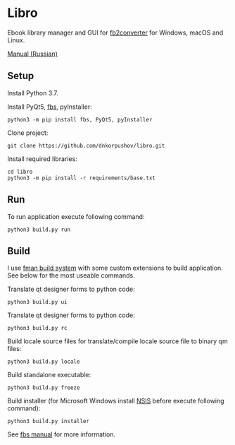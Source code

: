# Libro

Ebook library manager and GUI for [fb2converter](https://github.com/rupor-github/fb2converter) for Windows, macOS and Linux.

[Manual (Russian)](https://github.com/dnkorpushov/libro/wiki)

## Setup
Install Python 3.7.

Install PyQt5, [fbs](https://github.com/mherrmann/fbs), pyInstaller:
```
python3 -m pip install fbs, PyQt5, pyInstaller
```

Clone project:
```
git clone https://github.com/dnkorpushov/libro.git
```

Install required libraries:
```
cd libro
python3 -m pip install -r requirements/base.txt
```

## Run
To run application execute following command:
```
python3 build.py run
```

## Build
I use [fman build system](https://github.com/mherrmann/fbs) with some custom extensions to build application.
See below for the most useable commands.

Translate qt designer forms to python code:
```
python3 build.py ui
```

Translate qt designer forms to python code:
```
python3 build.py rc
```

Build locale source files for translate/compile locale source file to binary qm files:
```
python3 build.py locale
```

Build standalone executable:
```
python3 build.py freeze
```

Build installer (for Microsoft Windows install [NSIS](http://nsis.sourceforge.net/Main_Page) before execute following command):
```
python3 build.py installer
```

See [fbs manual](https://build-system.fman.io/manual/) for more information.





